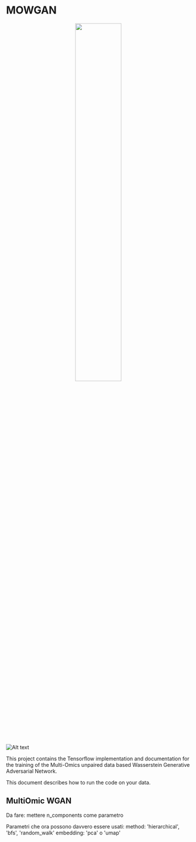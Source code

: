 # MOWGAN

<p align="center"> 
<img src="MOWGAN/images/Mowgan_round.tiff" style="width: 50%; height: 50%"/>
</p>

![Alt text]("images/Mowgan_round.tiff")

This project contains the Tensorflow implementation and documentation for the training of the Multi-Omics unpaired data based Wasserstein Generative Adversarial Network. 

This document describes how to run the code on your data.


## MultiOmic WGAN


Da fare: mettere n_components come parametro

Parametri che ora possono davvero essere usati: method: 'hierarchical', 'bfs', 'random_walk'
                                                embedding: 'pca' o 'umap'
